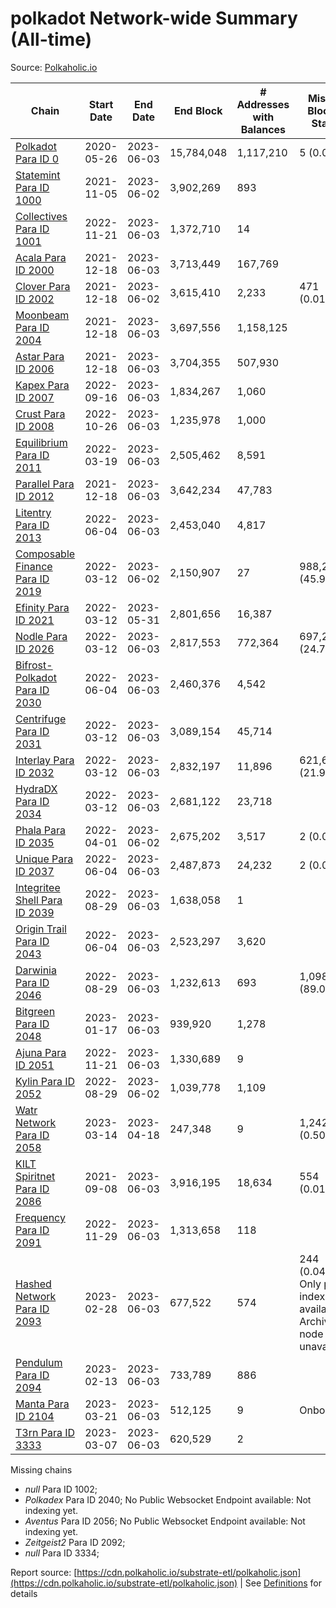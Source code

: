 # polkadot Network-wide Summary (All-time)

Source: [Polkaholic.io](https://polkaholic.io)


| Chain            | Start Date | End Date | End Block | # Addresses with Balances | Missing Blocks / Status |
| ---------------- | ---------- | ---------| --------- | ------------------------- | ----------------------- |
| [Polkadot Para ID 0](/polkadot/0-polkadot) | 2020-05-26 | 2023-06-03 | 15,784,048 |  1,117,210 | 5 (0.00%)  |
| [Statemint Para ID 1000](/polkadot/1000-statemint) | 2021-11-05 | 2023-06-02 | 3,902,269 |  893 |    |
| [Collectives Para ID 1001](/polkadot/1001-collectives) | 2022-11-21 | 2023-06-03 | 1,372,710 |  14 |    |
| [Acala Para ID 2000](/polkadot/2000-acala) | 2021-12-18 | 2023-06-03 | 3,713,449 |  167,769 |    |
| [Clover Para ID 2002](/polkadot/2002-clover) | 2021-12-18 | 2023-06-02 | 3,615,410 |  2,233 | 471 (0.01%)  |
| [Moonbeam Para ID 2004](/polkadot/2004-moonbeam) | 2021-12-18 | 2023-06-03 | 3,697,556 |  1,158,125 |    |
| [Astar Para ID 2006](/polkadot/2006-astar) | 2021-12-18 | 2023-06-03 | 3,704,355 |  507,930 |    |
| [Kapex Para ID 2007](/polkadot/2007-kapex) | 2022-09-16 | 2023-06-03 | 1,834,267 |  1,060 |    |
| [Crust Para ID 2008](/polkadot/2008-crust) | 2022-10-26 | 2023-06-03 | 1,235,978 |  1,000 |    |
| [Equilibrium Para ID 2011](/polkadot/2011-equilibrium) | 2022-03-19 | 2023-06-03 | 2,505,462 |  8,591 |    |
| [Parallel Para ID 2012](/polkadot/2012-parallel) | 2021-12-18 | 2023-06-03 | 3,642,234 |  47,783 |    |
| [Litentry Para ID 2013](/polkadot/2013-litentry) | 2022-06-04 | 2023-06-03 | 2,453,040 |  4,817 |    |
| [Composable Finance Para ID 2019](/polkadot/2019-composable) | 2022-03-12 | 2023-06-02 | 2,150,907 |  27 | 988,228 (45.94%)  |
| [Efinity Para ID 2021](/polkadot/2021-efinity) | 2022-03-12 | 2023-05-31 | 2,801,656 |  16,387 |    |
| [Nodle Para ID 2026](/polkadot/2026-nodle) | 2022-03-12 | 2023-06-03 | 2,817,553 |  772,364 | 697,249 (24.75%)  |
| [Bifrost-Polkadot Para ID 2030](/polkadot/2030-bifrost-dot) | 2022-06-04 | 2023-06-03 | 2,460,376 |  4,542 |    |
| [Centrifuge Para ID 2031](/polkadot/2031-centrifuge) | 2022-03-12 | 2023-06-03 | 3,089,154 |  45,714 |    |
| [Interlay Para ID 2032](/polkadot/2032-interlay) | 2022-03-12 | 2023-06-03 | 2,832,197 |  11,896 | 621,626 (21.95%)  |
| [HydraDX Para ID 2034](/polkadot/2034-hydradx) | 2022-03-12 | 2023-06-03 | 2,681,122 |  23,718 |    |
| [Phala Para ID 2035](/polkadot/2035-phala) | 2022-04-01 | 2023-06-02 | 2,675,202 |  3,517 | 2 (0.00%)  |
| [Unique Para ID 2037](/polkadot/2037-unique) | 2022-06-04 | 2023-06-03 | 2,487,873 |  24,232 | 2 (0.00%)  |
| [Integritee Shell Para ID 2039](/polkadot/2039-integritee-shell) | 2022-08-29 | 2023-06-03 | 1,638,058 |  1 |    |
| [Origin Trail Para ID 2043](/polkadot/2043-origintrail) | 2022-06-04 | 2023-06-03 | 2,523,297 |  3,620 |    |
| [Darwinia Para ID 2046](/polkadot/2046-darwinia) | 2022-08-29 | 2023-06-03 | 1,232,613 |  693 | 1,098,150 (89.09%)  |
| [Bitgreen Para ID 2048](/polkadot/2048-bitgreen) | 2023-01-17 | 2023-06-03 | 939,920 |  1,278 |    |
| [Ajuna Para ID 2051](/polkadot/2051-ajuna) | 2022-11-21 | 2023-06-03 | 1,330,689 |  9 |    |
| [Kylin Para ID 2052](/polkadot/2052-kylin) | 2022-08-29 | 2023-06-02 | 1,039,778 |  1,109 |    |
| [Watr Network Para ID 2058](/polkadot/2058-watr) | 2023-03-14 | 2023-04-18 | 247,348 |  9 | 1,242 (0.50%)  |
| [KILT Spiritnet Para ID 2086](/polkadot/2086-kilt) | 2021-09-08 | 2023-06-03 | 3,916,195 |  18,634 | 554 (0.01%)  |
| [Frequency Para ID 2091](/polkadot/2091-frequency) | 2022-11-29 | 2023-06-03 | 1,313,658 |  118 |    |
| [Hashed Network Para ID 2093](/polkadot/2093-hashed) | 2023-02-28 | 2023-06-03 | 677,522 |  574 | 244 (0.04%) Only partial index available: Archive node unavailable |
| [Pendulum Para ID 2094](/polkadot/2094-pendulum) | 2023-02-13 | 2023-06-03 | 733,789 |  886 |    |
| [Manta Para ID 2104](/polkadot/2104-manta) | 2023-03-21 | 2023-06-03 | 512,125 |  9 |   Onboarding |
| [T3rn Para ID 3333](/polkadot/3333-t3rn) | 2023-03-07 | 2023-06-03 | 620,529 |  2 |    |

Missing chains


* *null* Para ID 1002; 
* *Polkadex* Para ID 2040; No Public Websocket Endpoint available: Not indexing yet.
* *Aventus* Para ID 2056; No Public Websocket Endpoint available: Not indexing yet.
* *Zeitgeist2* Para ID 2092; 
* *null* Para ID 3334; 

Report source: [https://cdn.polkaholic.io/substrate-etl/polkaholic.json](https://cdn.polkaholic.io/substrate-etl/polkaholic.json) | See [Definitions](/DEFINITIONS.md) for details
